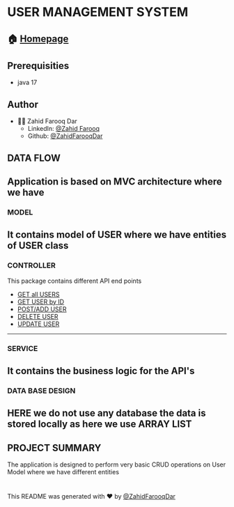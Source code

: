 # USER MANAGEMENT SYSTEM
## 🏠  [Homepage](https://github.com/ZahidFarooqDar/Class-test/tree/main/UserManagementSystem)
## Prerequisities
* java 17
## Author

* 🙍‍♂️ Zahid Farooq Dar
  * LinkedIn: [@Zahid Farooq](https://www.linkedin.com/in/zahid-farooq-dar/)
  * Github: [@ZahidFarooqDar](https://github.com/ZahidFarooqDar)

## DATA FLOW
Application is based on MVC architecture where we have
---
### MODEL
It contains model of USER where we have entities of USER class
---
### CONTROLLER
This package contains different API end points 
* [GET all USERS](http://localhost:8080/api/v1/user-management-system/find-all)
* [GET USER by ID](http://localhost:8080/api/v1/user-management-system/find-user/id/{id})
* [POST/ADD USER](http://localhost:8080/api/v1/user-management-system/add-user)
* [DELETE USER](http://localhost:8080/api/v1/user-management-system/delete-user/id/{id})
* [UPDATE USER](http://localhost:8080/api/v1/user-management-system/update-user/id/{id})
---

### SERVICE
It contains the business logic for the API's
---

### DATA BASE DESIGN
HERE we do not use any database the data is stored locally as here we use ARRAY LIST 
---

## PROJECT SUMMARY
The application is designed to perform very basic CRUD operations on User Model where we have different entities

# 

This README was generated with ❤️ by [@ZahidFarooqDar](https://github.com/ZahidFarooqDar)

